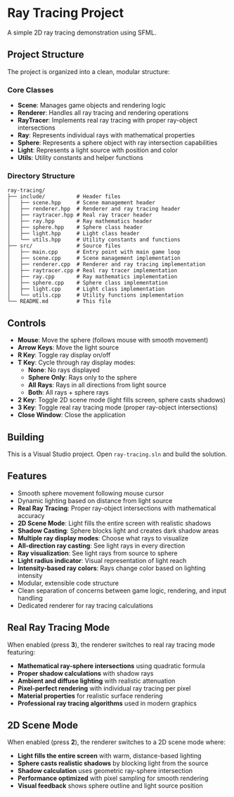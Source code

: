 # Ray Tracing Project

A simple 2D ray tracing demonstration using SFML.

## Project Structure

The project is organized into a clean, modular structure:

### Core Classes
- **Scene**: Manages game objects and rendering logic
- **Renderer**: Handles all ray tracing and rendering operations
- **RayTracer**: Implements real ray tracing with proper ray-object intersections
- **Ray**: Represents individual rays with mathematical properties
- **Sphere**: Represents a sphere object with ray intersection capabilities
- **Light**: Represents a light source with position and color
- **Utils**: Utility constants and helper functions

### Directory Structure
```
ray-tracing/
├── include/          # Header files
│   ├── scene.hpp     # Scene management header
│   ├── renderer.hpp  # Renderer and ray tracing header
│   ├── raytracer.hpp # Real ray tracer header
│   ├── ray.hpp       # Ray mathematics header
│   ├── sphere.hpp    # Sphere class header
│   ├── light.hpp     # Light class header
│   └── utils.hpp     # Utility constants and functions
├── src/              # Source files
│   ├── main.cpp      # Entry point with main game loop
│   ├── scene.cpp     # Scene management implementation
│   ├── renderer.cpp  # Renderer and ray tracing implementation
│   ├── raytracer.cpp # Real ray tracer implementation
│   ├── ray.cpp       # Ray mathematics implementation
│   ├── sphere.cpp    # Sphere class implementation
│   ├── light.cpp     # Light class implementation
│   └── utils.cpp     # Utility functions implementation
└── README.md         # This file
```

## Controls
- **Mouse**: Move the sphere (follows mouse with smooth movement)
- **Arrow Keys**: Move the light source
- **R Key**: Toggle ray display on/off
- **T Key**: Cycle through ray display modes:
  - **None**: No rays displayed
  - **Sphere Only**: Rays only to the sphere
  - **All Rays**: Rays in all directions from light source
  - **Both**: All rays + sphere rays
- **2 Key**: Toggle 2D scene mode (light fills screen, sphere casts shadows)
- **3 Key**: Toggle real ray tracing mode (proper ray-object intersections)
- **Close Window**: Close the application

## Building
This is a Visual Studio project. Open `ray-tracing.sln` and build the solution.

## Features
- Smooth sphere movement following mouse cursor
- Dynamic lighting based on distance from light source
- **Real Ray Tracing**: Proper ray-object intersections with mathematical accuracy
- **2D Scene Mode**: Light fills the entire screen with realistic shadows
- **Shadow Casting**: Sphere blocks light and creates dark shadow areas
- **Multiple ray display modes**: Choose what rays to visualize
- **All-direction ray casting**: See light rays in every direction
- **Ray visualization**: See light rays from source to sphere
- **Light radius indicator**: Visual representation of light reach
- **Intensity-based ray colors**: Rays change color based on lighting intensity
- Modular, extensible code structure
- Clean separation of concerns between game logic, rendering, and input handling
- Dedicated renderer for ray tracing calculations

## Real Ray Tracing Mode
When enabled (press **3**), the renderer switches to real ray tracing mode featuring:
- **Mathematical ray-sphere intersections** using quadratic formula
- **Proper shadow calculations** with shadow rays
- **Ambient and diffuse lighting** with realistic attenuation
- **Pixel-perfect rendering** with individual ray tracing per pixel
- **Material properties** for realistic surface rendering
- **Professional ray tracing algorithms** used in modern graphics

## 2D Scene Mode
When enabled (press **2**), the renderer switches to a 2D scene mode where:
- **Light fills the entire screen** with warm, distance-based lighting
- **Sphere casts realistic shadows** by blocking light from the source
- **Shadow calculation** uses geometric ray-sphere intersection
- **Performance optimized** with pixel sampling for smooth rendering
- **Visual feedback** shows sphere outline and light source position
